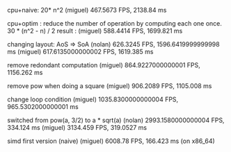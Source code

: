 cpu+naive: 20* n^2
(miguel) 467.5673 FPS, 2138.84 ms

cpu+optim : 
reduce the number of operation by computing each one once.
30 * (n^2 - n) / 2
result : 
(miguel) 588.4414 FPS, 1699.821 ms

changing layout: AoS => SoA
(nolan) 626.3245 FPS, 1596.6419999999998 ms
(miguel) 617.6135000000002 FPS, 1619.385 ms

remove redondant computation
(miguel) 864.9227000000001 FPS, 1156.262 ms

remove pow when doing a square
(miguel) 906.2089 FPS, 1105.008 ms

change loop condition
(miguel) 1035.8300000000004 FPS, 965.5302000000001 ms

switched from pow(a, 3/2) to a * sqrt(a)
(nolan) 2993.1580000000004 FPS, 334.124 ms
(miguel) 3134.459 FPS, 319.0527 ms

simd first version (naive)
(miguel) 6008.78 FPS, 166.423 ms (on x86_64)
